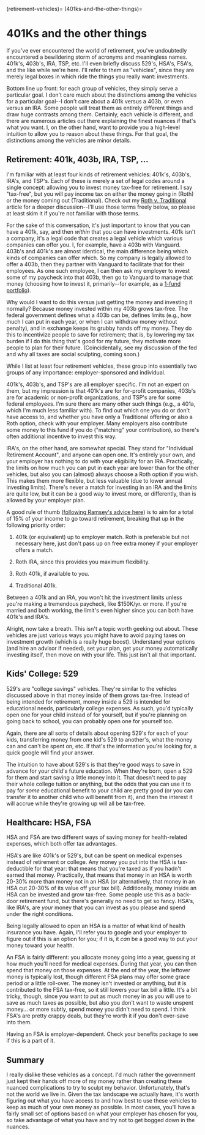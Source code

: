 (retirement-vehicles)=
(401ks-and-the-other-things)=
# 401Ks and the other things

If you've ever encountered the world of retirement, you've undoubtedly encountered a bewildering storm of acronyms and meaningless names. 401k's, 403b's, IRA, TSP, etc. I'll even briefly discuss 529's, HSA's, FSA's, and the like while we're here. I'll refer to them as "vehicles", since they are merely legal boxes in which ride the things you really want: investments.

Bottom line up front: for each group of vehicles, they simply serve a particular goal. I don't care much about the distinctions among the vehicles for a particular goal--I don't care about a 401k versus a 403b, or even versus an IRA. Some people will treat them as entirely different things and draw huge contrasts among them. Certainly, each vehicle is different, and there are numerous articles out there explaining the finest nuances if that's what you want. I, on the other hand, want to provide you a high-level intuition to allow you to reason about these things. For that goal, the distinctions among the vehicles are minor details.

## Retirement: 401k, 403b, IRA, TSP, ...

I'm familiar with at least four kinds of retirement vehicles: 401k's, 403b's, IRA's, and TSP's. Each of these is merely a set of legal codes around a single concept: allowing you to invest money tax-free for retirement. I say "tax-free", but you will pay income tax on either the money going in (Roth) or the money coming out (Traditional). Check out my [Roth v. Traditional](roth-vs-traditional) article for a deeper discussion--I'll use those terms freely below, so please at least skim it if you're not familiar with those terms.

For the sake of this conversation, it's just important to know that you can have a 401k, say, and then _within_ that you can have investments. 401k isn't a company, it's a legal code that creates a legal vehicle which various companies can offer you. I, for example, have a 403b with Vanguard. 403b's and 401k's are almost identical, the main difference being which kinds of companies can offer which. So my company is legally allowed to offer a 403b, then they partner with Vanguard to facilitate that for their employees. As one such employee, I can then ask my employer to invest some of my paycheck into that 403b, then go to Vanguard to manage that money (choosing how to invest it, primarily--for example, as a [1-fund portfolio](the-1-fund-portfolio)).

Why would I want to do this versus just getting the money and investing it normally? Because money invested within my 403b grows tax-free. The federal government defines what a 403b can be, defines limits (e.g., how much I can put in each year, or when I can withdraw money without penalty), and in exchange keeps its grubby hands off my money. They do this to incentivize people to save for retirement; that is, by lowering my tax burden if I do this thing that's good for my future, they motivate more people to plan for their future. (Coincidentally, see my discussion of the fed and why all taxes are social sculpting, coming soon.)

While I list at least four retirement vehicles, these group into essentially two groups of any importance: employer-sponsored and individual.

401k's, 403b's, and TSP's are all employer specific. I'm not an expert on them, but my impression is that 401k's are for for-profit companies, 403b's are for academic or non-profit organizations, and TSP's are for some federal employees. I'm sure there are many other such things (e.g., a 401a, which I'm much less familiar with). To find out which one you do or don't have access to, and whether you have only a Traditional offering or also a Roth option, check with your employer. Many employers also contribute some money to this fund if you do ("matching" your contribution), so there's often additional incentive to invest this way.

IRA's, on the other hand, are somewhat special. They stand for "Individual Retirement Account", and anyone can open one. It's entirely your own, and your employer has nothing to do with your eligibility for an IRA. Practically, the limits on how much you can put in each year are lower than for the other vehicles, but also you can (almost) always choose a Roth option if you wish. This makes them more flexible, but less valuable (due to lower annual investing limits). There's never a match for investing in an IRA and the limits are quite low, but it can be a good way to invest more, or differently, than is allowed by your employer plan.

A good rule of thumb ([following Ramsey's advice here](https://www.ramseysolutions.com/retirement/401k-vs-roth-ira)) is to aim for a total of 15% of your income to go toward retirement, breaking that up in the following priority order:

1. 401k (or equivalent) up to employer match. Roth is preferable but not necessary here, just don't pass up on free extra money if your employer offers a match.

3. Roth IRA, since this provides you maximum flexibility.

5. Roth 401k, if available to you.

7. Traditional 401k.

Between a 401k and an IRA, you won't hit the investment limits unless you're making a tremendous paycheck, like $150K/yr. or more. If you're married and both working, the limit's even higher since you can both have 401k's and IRA's.

Alright, now take a breath. This isn't a topic worth geeking out about. These vehicles are just various ways you might have to avoid paying taxes on investment growth (which is a really huge boost). Understand your options (and hire an advisor if needed), set your plan, get your money automatically investing itself, then move on with your life. This just isn't all that important.

## Kids' College: 529

529's are "college savings" vehicles. They're similar to the vehicles discussed above in that money inside of them grows tax-free. Instead of being intended for retirement, money inside a 529 is intended for educational needs, particularly college expenses. As such, you'd typically open one for your child instead of for yourself, but if you're planning on going back to school, you can probably open one for yourself too.

Again, there are all sorts of details about opening 529's for each of your kids, transferring money from one kid's 529 to another's, what the money can and can't be spent on, etc. If that's the information you're looking for, a quick google will find your answer.

The intuition to have about 529's is that they're good ways to save in advance for your child's future education. When they're born, open a 529 for them and start saving a little money into it. That doesn't need to pay their whole college tuition or anything, but the odds that you can use it to pay for _some_ educational benefit to your child are pretty good (or you can transfer it to another child who will benefit from it), and then the interest it will accrue while they're growing up will all be tax-free.

## Healthcare: HSA, FSA

HSA and FSA are two different ways of saving money for health-related expenses, which both offer tax advantages.

HSA's are like 401k's or 529's, but can be spent on medical expenses instead of retirement or college. Any money you put into the HSA is tax-deductible for that year: that means that you're taxed as if you hadn't earned that money. Practically, that means that money in an HSA is worth 20-30% more than money not in an HSA (or alternatively, that money in an HSA cut 20-30% of its value off your tax bill). Additionally, money inside an HSA can be invested and grow tax-free. Some people use this as a back-door retirement fund, but there's generally no need to get so fancy. HSA's, like IRA's, are _your_ money that you can invest as you please and spend under the right conditions.

Being legally allowed to open an HSA is a matter of what kind of health insurance you have. Again, I'll refer you to google and your employer to figure out if this is an option for you; if it is, it _can_ be a good way to put your money toward your health.

An FSA is fairly different: you allocate money going into a year, guessing at how much you'll need for medical expenses. During that year, you can then spend that money on those expenses. At the end of the year, the leftover money is typically lost, though different FSA plans may offer some grace period or a little roll-over. The money isn't invested or anything, but it is contributed to the FSA tax-free, so it still lowers your tax bill a little. It's a bit tricky, though, since you want to put as much money in as you will use to save as much taxes as possible, but also you don't want to waste unspent money... or more subtly, spend money you didn't need to spend. I think FSA's are pretty crappy deals, but they're worth it if you don't over-save into them.

Having an FSA is employer-dependent. Check your benefits package to see if this is a part of it.

## Summary

I really dislike these vehicles as a concept. I'd much rather the government just kept their hands off more of my money rather than creating these nuanced complications to try to sculpt my behavior. Unfortunately, that's not the world we live in. Given the tax landscape we actually have, it's worth figuring out what you have access to and how best to use these vehicles to keep as much of your own money as possible. In most cases, you'll have a fairly small set of options based on what your employer has chosen for you, so take advantage of what you have and try not to get bogged down in the nuances.
